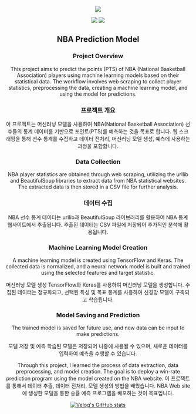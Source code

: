 
<div align="center">
<img src="https://capsule-render.vercel.app/api?type=waving&color=auto&height=200&section=header&text=NbaPredictionModel&fontSize=80" />

<img src="https://img.shields.io/badge/python-3776AB?style=flat-square&logo=python&logoColor=white"> <img src="https://img.shields.io/badge/tensorflow-FF6F00?style=flat-square&logo=python&logoColor=white">

## NBA Prediction Model
### Project Overview
This project aims to predict the points (PTS) of NBA (National Basketball Association) players using machine learning models based on their statistical data. The workflow involves web scraping to collect player statistics, preprocessing the data, creating a machine learning model, and using the model for predictions.



### 프로젝트 개요
이 프로젝트는 머신러닝 모델을 사용하여 NBA(National Basketball Association) 선수들의 통계 데이터를 기반으로 포인트(PTS)를 예측하는 것을 목표로 합니다. 웹 스크래핑을 통해 선수 통계를 수집하고 데이터 전처리, 머신러닝 모델 생성, 예측에 사용하는 과정을 포함합니다.

### Data Collection
NBA player statistics are obtained through web scraping, utilizing the urllib and BeautifulSoup libraries to extract data from NBA statistical websites. The extracted data is then stored in a CSV file for further analysis.

### 데이터 수집
NBA 선수 통계 데이터는 urllib과 BeautifulSoup 라이브러리를 활용하여 NBA 통계 웹사이트에서 추출됩니다. 추출된 데이터는 CSV 파일에 저장되어 추가적인 분석에 활용됩니다.

### Machine Learning Model Creation
A machine learning model is created using TensorFlow and Keras. The collected data is normalized, and a neural network model is built and trained using the selected features and target statistic.

머신러닝 모델 생성
TensorFlow와 Keras를 사용하여 머신러닝 모델을 생성합니다. 수집된 데이터는 정규화되고, 선택된 특성 및 목표 통계를 사용하여 신경망 모델이 구축되고 학습됩니다.


### Model Saving and Prediction
The trained model is saved for future use, and new data can be input to make predictions.

모델 저장 및 예측
학습된 모델은 저장되어 나중에 사용될 수 있으며, 새로운 데이터를 입력하여 예측을 수행할 수 있습니다.


Through this project, I learned the process of data extraction, data preprocessing, and model creation. The goal is to deploy a win-rate prediction program using the model created on the NBA website.
이 프로잭트를 통해서 데이터 추출, 데이터 전처리, 모델 생성의 방법을 배웠습니다.
NBA Web site에 생성한 모델을 통한 승률 예측 프로그램을 배포하는 것이 목표입니다.



[![Velog's GitHub stats](https://velog-readme-stats.vercel.app/api?name=nostudynofood)](https://velog.io/@nostudynofood/NBAStats-%EB%8D%B0%EC%9D%B4%ED%84%B0%EC%B6%94%EC%B6%9C-%EB%A8%B8%EC%8B%A0%EB%9F%AC%EB%8B%9D-%EC%98%88%EC%B8%A1%EA%B9%8C%EC%A7%80-1)

</div>
